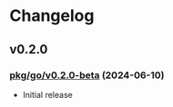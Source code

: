 # Changelog

## v0.2.0

### [pkg/go/v0.2.0-beta](https://github.com/openfga/language/tree/f5fc1d6b5f8585f93f87045ab41f2bb0e1a6423f/pkg/go) (2024-06-10)

- Initial release